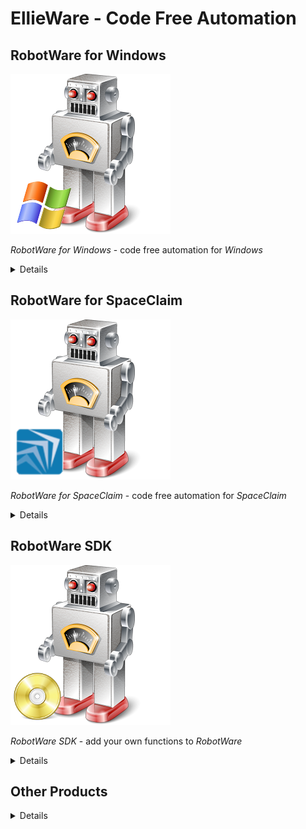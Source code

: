 # EllieWare - Code Free Automation

## RobotWare for Windows
![robot_windows](WebSite/robot_windows.png "robot_windows")

_RobotWare for Windows_ - code free automation for _Windows_

<details>

_RobotWare for Windows_ is a _Windows_ desktop application to automate various tasks without writing a single line of code.

_RobotWare for Windows_ features:
* simple intuitive interface
* _code free_ environment
* extensive range of steps
* _point and click_ configuration of each step
* parameters to share information between steps
* batch operations to run a series of steps multiple times
* easily add your own steps with _RobotWare SDK_

_RobotWare for Windows_ comes with the following steps:
* local file and directory operations
* FTP file and directory operations
* image conversion and resizing
* PDF file operations
* play sounds
* logging
* process operations

Uses for _RobotWare for Windows_:
* batch resize and rename of image files
* upload and download of files from FTP site
* concatenate PDF files into a single file
* password protect PDF files
* limited only by your imagination!

![screen01](WebSite/Windows/screen01.png "screen01")

![screen02](WebSite/Windows/screen02.png "screen02")

![screen03](WebSite/Windows/screen03.png "screen03")

![screen04](WebSite/Windows/screen04.png "screen04")

</details>

## RobotWare for SpaceClaim
![robot_spaceclaim](WebSite/robot_spaceclaim.png "robot_spaceclaim")

_RobotWare for SpaceClaim_ - code free automation for _SpaceClaim_

<details>

_RobotWare for SpaceClaim_ is a _SpaceClaim_ addin to automate various tasks without writing a single line of code.

_RobotWare for SpaceClaim_ has all the features of _RobotWare for Windows_ and:
* fully integrated inside _SpaceClaim_
* extensive range of _SpaceClaim_ specific steps
* parameters to share information between steps
* batch operations to run a series of steps multiple times
* easily add your own steps with _RobotWare SDK_
* support for shared Specifications in a Workgroup
* integrated _Specification Manager_ in a _SpaceClaim_ panel

_RobotWare for SpaceClaim_ comes all of the steps of _RobotWare for Windows_ and:
* import foreign geometry files
* export foreign geometry files
* export to bitmap, _AutoCAD_ or PDF
* select short edges in your model
* identify small faces in your model
* remove faces below a threshold area in your model
* save all files
* close all files without saving
* manipulate the current view

Uses for _RobotWare for SpaceClaim_:
* batch import and export of native and foreign geometry files
* batch geometry cleanup of models prior to analysis
* batch export to image (or PDF) files
* all the same uses as _RobotWare for Windows_
* limited only by your imagination!

![screen01](WebSite/SpaceClaim/screen01.png "screen01")

![screen02](WebSite/SpaceClaim/screen02.png "screen02")

![screen03](WebSite/SpaceClaim/screen03.png "screen03")

![screen04](WebSite/SpaceClaim/screen04.png "screen04")

![screen05](WebSite/SpaceClaim/screen05.png "screen05")

![screen06](WebSite/SpaceClaim/screen06.png "screen06")

![screen07](WebSite/SpaceClaim/screen07.png "screen07")

![screen08](WebSite/SpaceClaim/screen08.png "screen08")

![screen09](WebSite/SpaceClaim/screen09.png "screen09")

![screen10](WebSite/SpaceClaim/screen10.png "screen10")

![screen11](WebSite/SpaceClaim/screen11.png "screen11")

![screen12](WebSite/SpaceClaim/screen12.png "screen12")

</details>

## RobotWare SDK
![robot_sdk](WebSite/robot_sdk.png "robot_sdk")

_RobotWare SDK_ - add your own functions to _RobotWare_

<details>

_RobotWare SDK_ is a software development kit to add additional steps to _RobotWare_.

_RobotWare SDK_ features:
* .NET based API
* simple development - just two interfaces to implement
* easy deployment - just place alongside RobotWare
* sample code to get you started

Uses for _RobotWare SDK_:
* extend _RobotWare_ with your own custom functionality
* interact with corporate databases
* manipulate web pages
* use external web services
* limited only by your imagination!

</details>

## Other Products

<details>

### RobotWare Runtime for SpaceClaim

<details>

Features:
* centralise development of macros
* run-only system for clients

</details>

### SerpentWare for SpaceClaim

<details>

Features:
* _Python_ scripting directly integrated into _SpaceClaim_
* automate _SpaceClaim_ with _Python_
* editor with built-in highlighting
* _IntelliSense_ for all _Python_ and _SpaceClaim_ APIs

</details>

### RobotWare for SolidWorks

<details>

Features:
* all the functionality of _RobotWare_, integrated in _SolidWorks_
* wide range of _SolidWorks_ specific steps

</details>

</details>
